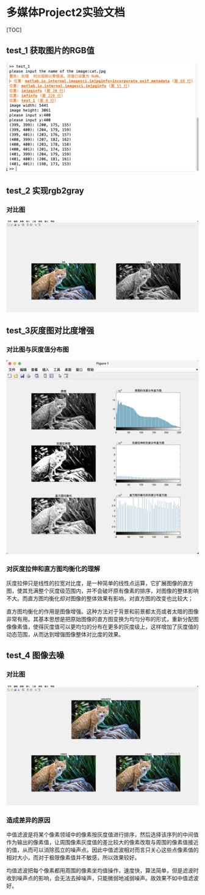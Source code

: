 # 多媒体Project2实验文档

[TOC]

## test_1 获取图片的RGB值

![](photo/1.jpg)



## test_2 实现rgb2gray

### 对比图

![](photo/2.jpg)





## test_3灰度图对比度增强

### 对比图与灰度值分布图

![](photo/3.jpg)

### 对灰度拉伸和直方图均衡化的理解

灰度拉伸只是线性的拉宽对比度，是一种简单的线性点运算，它扩展图像的直方图，使其充满整个灰度级范围内，并不会破坏原有像素的排序，对图像的整体影响不大。而直方图均衡化却对图像的整体效果有影响，对直方图的改变也比较大；

直方图均衡化的作用是图像增强。这种方法对于背景和前景都太亮或者太暗的图像非常有用。其基本思想是把原始图像的直方图变换为均匀分布的形式，重新分配图像像素值，使得灰度值可以更均匀的分布在更多的灰度级上，这样增加了灰度值的动态范围，从而达到增强图像整体对比度的效果。

 

## test_4 图像去噪

### 对比图

![](photo/4.jpg)

### 造成差异的原因

中值滤波是将某个像素领域中的像素按灰度值进行排序，然后选择该序列的中间值作为输出的像素值，让周围像素灰度值的差比较大的像素改取与周围的像素值接近的值，从而可以消除孤立的噪声点。因此中值滤波相对而言只关心这些点像素值的相对大小，而对于极限像素值并不敏感，所以效果较好。

均值滤波把每个像素都用周围的像素坐均值操作，速度快，算法简单，但是滤波时收到噪声点的影响，会无法去掉噪声，只能微弱地减弱噪声。故效果不如中值滤波好。
